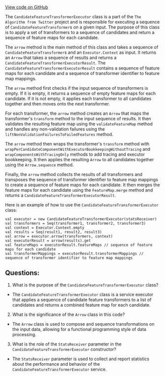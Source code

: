 [View code on GitHub](https://github.com/misbahsy/the-algorithm/product-mixer/core/src/main/scala/com/twitter/product_mixer/core/service/candidate_feature_transformer_executor/CandidateFeatureTransformerExecutor.scala)

The `CandidateFeatureTransformerExecutor` class is a part of the `The Algorithm from Twitter` project and is responsible for executing a sequence of `CandidateFeatureTransformer`s on a given input. The purpose of this class is to apply a set of transformers to a sequence of candidates and return a sequence of feature maps for each candidate. 

The `arrow` method is the main method of this class and takes a sequence of `CandidateFeatureTransformer`s and an `Executor.Context` as input. It returns an `Arrow` that takes a sequence of results and returns a `CandidateFeatureTransformerExecutorResult`. The `CandidateFeatureTransformerExecutorResult` contains a sequence of feature maps for each candidate and a sequence of transformer identifier to feature map mappings. 

The `arrow` method first checks if the input sequence of transformers is empty. If it is empty, it returns a sequence of empty feature maps for each candidate. If it is not empty, it applies each transformer to all candidates together and then moves onto the next transformer. 

For each transformer, the `arrow` method creates an `Arrow` that maps the transformer's `transform` method to the input sequence of results. It then validates the resulting feature map using the `validateFeatureMap` method and handles any non-validation failures using the `liftNonValidationFailuresToFailedFeatures` method. 

The `arrow` method then wraps the transformer's `transform` method with `wrapPerCandidateComponentWithExecutorBookkeepingWithoutTracing` and `wrapComponentsWithTracingOnly` methods to add tracing and executor bookkeeping. It then applies the resulting `Arrow` to all candidates together using the `Arrow.sequence` method. 

Finally, the `arrow` method collects the results of all transformers and transposes the sequence of transformer identifier to feature map mappings to create a sequence of feature maps for each candidate. It then merges the feature maps for each candidate using the `FeatureMap.merge` method and returns a `CandidateFeatureTransformerExecutorResult`.

Here is an example of how to use the `CandidateFeatureTransformerExecutor` class:

```
val executor = new CandidateFeatureTransformerExecutor(statsReceiver)
val transformers = Seq(transformer1, transformer2, transformer3)
val context = Executor.Context.empty
val results = Seq(result1, result2, result3)
val arrow = executor.arrow(transformers, context)
val executorResult = arrow(results).get
val featureMaps = executorResult.featureMaps // sequence of feature maps for each candidate
val transformerMappings = executorResult.transformerMappings // sequence of transformer identifier to feature map mappings
```
## Questions: 
 1. What is the purpose of the `CandidateFeatureTransformerExecutor` class?
- The `CandidateFeatureTransformerExecutor` class is a service executor that applies a sequence of candidate feature transformers to a list of candidates and returns a combined feature map for each candidate.

2. What is the significance of the `Arrow` class in this code?
- The `Arrow` class is used to compose and sequence transformations on the input data, allowing for a functional programming style of data processing.

3. What is the role of the `StatsReceiver` parameter in the `CandidateFeatureTransformerExecutor` constructor?
- The `StatsReceiver` parameter is used to collect and report statistics about the performance and behavior of the `CandidateFeatureTransformerExecutor` service.